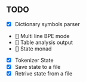 ## TODO

- [x] Dictionary symbols parser
- [] Multi line BPE mode
- [] Table analysis output
- [] State monad
- [x] Tokenizer State
- [x] Save state to a file
- [x] Retrive state from a file
